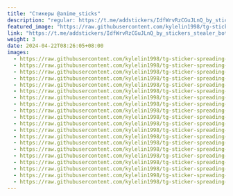 ```yaml
---
title: "Стикеры @anime_sticks"
description: "regular: https://t.me/addstickers/IdfWrvRzCGuJLnQ_by_stickers_stealer_bot"
featured_image: "https://raw.githubusercontent.com/kylelin1998/tg-sticker-spreading-worldwide-images/main/img/a1e55eea-3b5a-4205-b31c-0ad627fea737.jpg"
link: "https://t.me/addstickers/IdfWrvRzCGuJLnQ_by_stickers_stealer_bot"
weight: 3
date: 2024-04-22T08:26:05+08:00
images:
  - https://raw.githubusercontent.com/kylelin1998/tg-sticker-spreading-worldwide-images/main/img/a1e55eea-3b5a-4205-b31c-0ad627fea737.jpg
  - https://raw.githubusercontent.com/kylelin1998/tg-sticker-spreading-worldwide-images/main/img/c2e04f67-899e-4084-9f15-03f744ef6067.jpg
  - https://raw.githubusercontent.com/kylelin1998/tg-sticker-spreading-worldwide-images/main/img/b5d3d39a-cd65-4c0e-b071-ec3e629d1e28.jpg
  - https://raw.githubusercontent.com/kylelin1998/tg-sticker-spreading-worldwide-images/main/img/4b4196d3-393f-40d7-adba-271631b5afd0.jpg
  - https://raw.githubusercontent.com/kylelin1998/tg-sticker-spreading-worldwide-images/main/img/23609cf1-73de-4a05-988a-783df32ec6ae.jpg
  - https://raw.githubusercontent.com/kylelin1998/tg-sticker-spreading-worldwide-images/main/img/e060e531-eb9e-46fe-a73a-aff5c8e217f4.jpg
  - https://raw.githubusercontent.com/kylelin1998/tg-sticker-spreading-worldwide-images/main/img/2ad3bea2-00ce-4a94-95ec-fd803d626209.jpg
  - https://raw.githubusercontent.com/kylelin1998/tg-sticker-spreading-worldwide-images/main/img/70e64bd6-dbd0-4f6b-85ab-e1064a12e30c.jpg
  - https://raw.githubusercontent.com/kylelin1998/tg-sticker-spreading-worldwide-images/main/img/6e649dc8-5606-4ed4-b8b5-796364dc8ef2.jpg
  - https://raw.githubusercontent.com/kylelin1998/tg-sticker-spreading-worldwide-images/main/img/9cebd020-ea98-4137-861c-8f831dac9a07.jpg
  - https://raw.githubusercontent.com/kylelin1998/tg-sticker-spreading-worldwide-images/main/img/70b104f7-46b5-4d0d-93a2-385a9de587ba.jpg
  - https://raw.githubusercontent.com/kylelin1998/tg-sticker-spreading-worldwide-images/main/img/b46855f7-b53e-4674-8c83-2776352bf8a6.jpg
  - https://raw.githubusercontent.com/kylelin1998/tg-sticker-spreading-worldwide-images/main/img/de6ce34c-5932-44cb-8386-8bd86ab395b0.jpg
  - https://raw.githubusercontent.com/kylelin1998/tg-sticker-spreading-worldwide-images/main/img/80556e7d-3600-4cb7-949b-90c8340129a9.jpg
  - https://raw.githubusercontent.com/kylelin1998/tg-sticker-spreading-worldwide-images/main/img/ce14f586-e9a7-45cc-9088-8a491442fe88.jpg
  - https://raw.githubusercontent.com/kylelin1998/tg-sticker-spreading-worldwide-images/main/img/75b4e243-92ab-417a-8754-85151406c8a0.jpg
  - https://raw.githubusercontent.com/kylelin1998/tg-sticker-spreading-worldwide-images/main/img/5e8c33b9-e689-4296-8cee-25c908d1fe13.jpg
  - https://raw.githubusercontent.com/kylelin1998/tg-sticker-spreading-worldwide-images/main/img/efebf80f-544d-4cc0-b72c-9df65848c380.jpg
  - https://raw.githubusercontent.com/kylelin1998/tg-sticker-spreading-worldwide-images/main/img/d655b0ec-379e-4afe-a675-02e1ced887b5.jpg
  - https://raw.githubusercontent.com/kylelin1998/tg-sticker-spreading-worldwide-images/main/img/c3b388f6-366d-486a-9d67-684a121d8b3a.jpg
---
```

